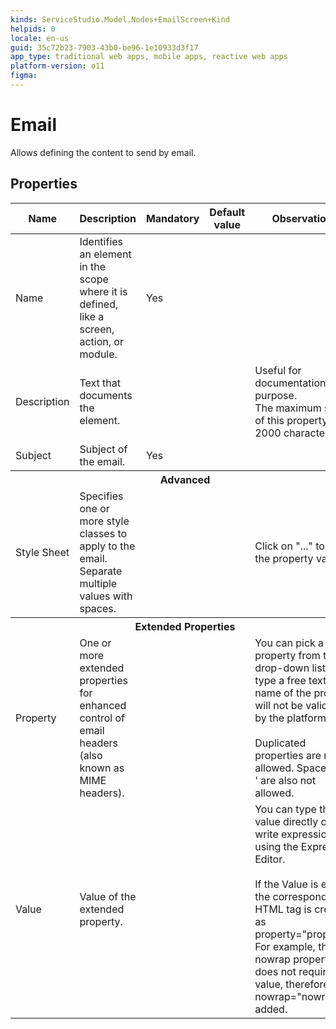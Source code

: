 ```yaml
---
kinds: ServiceStudio.Model.Nodes+EmailScreen+Kind
helpids: 0
locale: en-us
guid: 35c72b23-7903-43b0-be96-1e10933d3f17
app_type: traditional web apps, mobile apps, reactive web apps
platform-version: o11
figma:
---
```


# Email

Allows defining the content to send by email.  

## Properties

<table markdown="1">
<thead>
<tr>
<th>Name</th>
<th>Description</th>
<th>Mandatory</th>
<th>Default value</th>
<th>Observations</th>
</tr>
</thead>
<tbody>
<tr>
<td title="Name">Name</td>
<td>Identifies an element in the scope where it is defined, like a screen, action, or module.</td>
<td>Yes</td>
<td></td>
<td></td>
</tr>
<tr>
<td title="Description">Description</td>
<td>Text that documents the element.</td>
<td></td>
<td></td>
<td>Useful for documentation purpose.<br/>The maximum size of this property is 2000 characters.</td>
</tr>
<tr>
<td title="Subject">Subject</td>
<td>Subject of the email.</td>
<td>Yes</td>
<td></td>
<td></td>
</tr>
<tr >
<th colspan="5">Advanced</th>
</tr>
<tr>
<td title="Style Sheet">Style Sheet</td>
<td>Specifies one or more style classes to apply to the email. Separate multiple values with spaces.</td>
<td></td>
<td></td>
<td>Click on "..." to edit the property value.</td>
</tr>
<tr >
<th colspan="5">Extended Properties</th>
</tr>
<tr>
<td title="Property">Property</td>
<td>One or more extended properties for enhanced control of email headers (also known as MIME headers).</td>
<td></td>
<td></td>
<td>You can pick a property from the drop-down list or type a free text. The name of the property will not be validated by the platform.<br/><br/>Duplicated properties are not allowed. Spaces, " or ' are also not allowed.</td>
</tr>
<tr>
<td title="Value">Value</td>
<td>Value of the extended property.</td>
<td></td>
<td></td>
<td>You can type the value directly or write expressions using the Expression Editor.<br/><br/>If the Value is empty, the corresponding HTML tag is created as property="property". For example, the nowrap property does not require a value, therefore nowrap="nowrap" is added.</td>
</tr>
</tbody>
</table>

